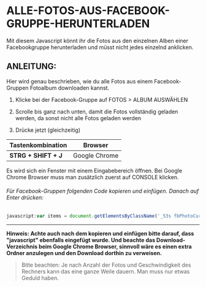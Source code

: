 # ALLE-FOTOS-AUS-FACEBOOK-GRUPPE-HERUNTERLADEN
Mit diesem Javascript könnt ihr die Fotos aus den einzelnen Alben einer Facebookgruppe herunterladen und müsst nicht jedes einzelnd anklicken.

## ANLEITUNG:
Hier wird genau beschrieben, wie du alle Fotos aus einem Facebook-Gruppen Fotoalbum downloaden kannst.

1. Klicke bei der Facebook-Gruppe auf FOTOS > ALBUM AUSWÄHLEN

2. Scrolle bis ganz nach unten, damit die Fotos vollständig geladen werden, da sonst nicht alle Fotos geladen werden

3. Drücke jetzt (gleichzeitig)

Tastenkombination  | Browser
------------- | -------------
**STRG + SHIFT + J**  | Google Chrome

Es wird sich ein Fenster mit einem Eingabebereich öffnen. 
Bei Google Chrome Browser muss man zusätzlich zuerst auf CONSOLE klicken.

###### Für Facebook-Gruppen folgenden Code kopieren und einfügen. Danach auf Enter drücken:
```javascript
javascript:var items = document.getElementsByClassName('_53s fbPhotoCurationControlWrapper fbPhotoStarGridElement fbPhotoStarGridNonStarred _53s fbPhotoCurationControlWrapper');var divsToAppend = ""; for (var i = 0; i < items.length; i++){ divsToAppend += '<a href="'+ items[i].getAttribute("data-starred-src") +'" class="dlpic" download="">Download</a>'; };document.body.innerHTML = divsToAppend; var inputs = document.getElementsByClassName('dlpic'); for(var i=0; i<inputs.length;i++) { inputs[i].click() };
```

***

**Hinweis: Achte auch nach dem kopieren und einfügen bitte darauf, dass "javascript" ebenfalls eingefügt wurde. Und beachte das Download-Verzeichnis beim Google Chrome Browser, sinnvoll wäre es einen extra Ordner anzulegen und den Download dorthin zu verweisen.**


> Bitte beachten: Je nach Anzahl der Fotos und Geschwindigkeit des Rechners kann das eine ganze Weile dauern. Man muss nur etwas Geduld haben.
